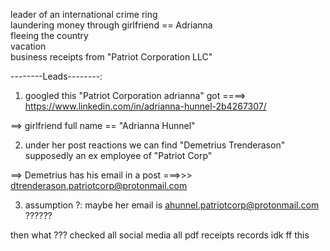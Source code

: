 leader of an international crime ring  
laundering money through girlfriend == Adrianna  
fleeing the country  
vacation  
business receipts from "Patriot Corporation LLC"  

--------Leads--------:  

1) googled this "Patriot Corporation adrianna" got ====> https://www.linkedin.com/in/adrianna-hunnel-2b4267307/  

==> girlfriend full name == "Adrianna Hunnel"  

2) under her post reactions we can find "Demetrius Trenderason" supposedly an ex employee of "Patriot Corp"  

==> Demetrius has his email in a post ===>>> dtrenderason.patriotcorp@protonmail.com   

3) assumption ?: maybe her email is ahunnel.patriotcorp@protonmail.com ??????  

then what ??? checked all social media all pdf receipts records idk ff this  
